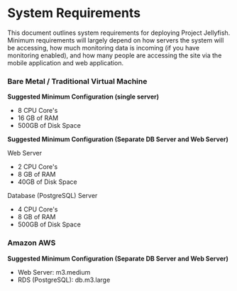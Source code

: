 System Requirements
===============

This document outlines system requirements for deploying Project Jellyfish.  Minimum requirements will largely depend on how servers the system will be accessing, how much monitoring data is incoming (if you have monitoring enabled), and how many people are accessing the site via the mobile application and web application.

### Bare Metal / Traditional Virtual Machine

**Suggested Minimum Configuration (single server)**
* 8 CPU Core's
* 16 GB of RAM
* 500GB of Disk Space

**Suggested Minimum Configuration (Separate DB Server and Web Server)**

Web Server
* 2 CPU Core's
* 8 GB of RAM
* 40GB of Disk Space

Database (PostgreSQL) Server
* 4 CPU Core's
* 8 GB of RAM
* 500GB of Disk Space

### Amazon AWS

**Suggested Minimum Configuration (Separate DB Server and Web Server)**

* Web Server: m3.medium
* RDS (PostgreSQL): db.m3.large